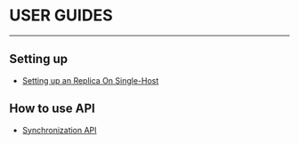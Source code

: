 # USER GUIDES 

----

## Setting up

* [Setting up an Replica On Single-Host](replica.md)

## How to use API

* [Synchronization API](sync.md)

